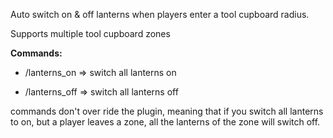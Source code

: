 Auto switch on & off lanterns when players enter a tool cupboard radius.


Supports multiple tool cupboard zones

**Commands:**

- /lanterns_on => switch all lanterns on

- /lanterns_off => switch all lanterns off

commands don't over ride the plugin, meaning that if you switch all lanterns to on, but a player leaves a zone, all the lanterns of the zone will switch off.